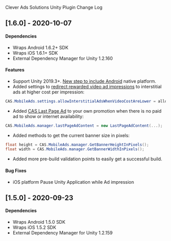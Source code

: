 Clever Ads Solutions Unity Plugin Change Log

## [1.6.0] - 2020-10-07
#### Dependencies
- Wraps Android 1.6.2+ SDK
- Wraps iOS 1.6.1+ SDK
- External Dependency Manager for Unity 1.2.160
#### Features
- Support Unity 2019.3+. [New step to include Android](https://github.com/cleveradssolutions/CAS-Unity#support-of-unity-2019.3+) native platform.
- Added settings to [redirect rewarded video ad impressions](https://github.com/cleveradssolutions/CAS-Unity#allow-interstitial-ads-when-video-cost-are-lower) to interstitial ads at higher cost per impression:
```c#
CAS.MobileAds.settings.allowInterstitialAdsWhenVideoCostAreLower = allow;
```
- Added [CAS Last Page Ad](https://github.com/cleveradssolutions/CAS-Unity#last-page-ad) to your own promotion when there is no paid ad to show or internet availability:
```c#
CAS.MobileAds.manager.lastPageAdContent = new LastPageAdContent(...);
```
- Added methods to get the current banner size in pixels:
```c#
float height = CAS.MobileAds.manager.GetBannerHeightInPixels();
float width = CAS.MobileAds.manager.GetBannerWidthInPixels();
```
- Added more pre-build validation points to easily get a successful build.
#### Bug Fixes
- iOS platform Pause Unity Application while Ad impression

## [1.5.0] - 2020-09-23
#### Dependencies
- Wraps Android 1.5.0 SDK
- Wraps iOS 1.5.2 SDK
- External Dependency Manager for Unity 1.2.159
